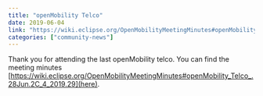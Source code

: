 ```yaml
---
title: "openMobility Telco"
date: 2019-06-04
link: "https://wiki.eclipse.org/OpenMobilityMeetingMinutes#openMobility_Telco_.28Jun.2C_4_2019.29"
categories: ["community-news"]
---
```

Thank you for attending the last openMobility telco. You can find the meeting minutes [https://wiki.eclipse.org/OpenMobilityMeetingMinutes#openMobility_Telco_.28Jun.2C_4_2019.29](here).



